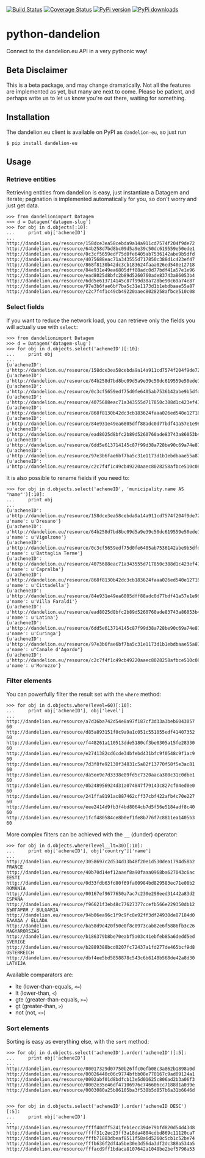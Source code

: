 [![Build Status](https://travis-ci.org/SpazioDati/python-dandelion-eu.png?branch=master)](https://travis-ci.org/SpazioDati/python-dandelion-eu)
[![Coverage Status](https://coveralls.io/repos/SpazioDati/python-dandelion-eu/badge.png?branch=master)](https://coveralls.io/r/SpazioDati/python-dandelion-eu?branch=master)
[![PyPi version](https://pypip.in/v/dandelion-eu/badge.png)](https://crate.io/packages/$REPO/)
[![PyPi downloads](https://pypip.in/d/dandelion-eu/badge.png)](https://crate.io/packages/$REPO/)

python-dandelion
================

Connect to the dandelion.eu API in a very pythonic way!


Beta Disclaimer
---------------

This is a beta package, and may change dramatically. Not all the features are implemented as yet, but many are next to come. Please be patient, and perhaps write us to let us know you're out there, waiting for something.


Installation
------------

The dandelion.eu client is available on PyPI as `dandelion-eu`, so just run

    $ pip install dandelion-eu


Usage
-----

### Retrieve entities

Retrieving entities from dandelion is easy, just instantiate a Datagem and iterate; pagination is implemented automatically for you, so don't worry and just get data.

    >>> from dandelionimport Datagem
    >>> d = Datagem('datagem-slug')
    >>> for obj in d.objects[:10]:
    ...     print obj['acheneID']
    ...
    http://dandelion.eu/resource/158dce3ea58cebda9a14a911cd7574f204f9de72
    http://dandelion.eu/resource/64b258d7bd8bc09d5a9e39c50dc619559e50ede1
    http://dandelion.eu/resource/0c3cf5659edf75d0fe6405ab7536142abe9b5dfd
    http://dandelion.eu/resource/4075688eac71a343555d717850c388d1c423ef47
    http://dandelion.eu/resource/868f8130b42dc3cb183624faaa026ed540e12718
    http://dandelion.eu/resource/84e931e49ea6805dff88adc0d77bdf41a57e1e96
    http://dandelion.eu/resource/ead8025d8bfc2b89d5260760ade83743a86053b4
    http://dandelion.eu/resource/6dd5e613714145c87f99d38a728be90c69a74e87
    http://dandelion.eu/resource/97e3b6fae6bf7ba5c31e1173d1b1ebdbaae55a87
    http://dandelion.eu/resource/c2c7f4f1c49cb49220aaec8028258afbce510c08
    

### Select fields

If you want to reduce the network load, you can retrieve only the fields you will actually use with `select`:

    >>> from dandelionimport Datagem
    >>> d = Datagem('datagem-slug')
    >>> for obj in d.objects.select('acheneID')[:10]:
    ...     print obj
    ...
    {u'acheneID': u'http://dandelion.eu/resource/158dce3ea58cebda9a14a911cd7574f204f9de72'}
    {u'acheneID': u'http://dandelion.eu/resource/64b258d7bd8bc09d5a9e39c50dc619559e50ede1'}
    {u'acheneID': u'http://dandelion.eu/resource/0c3cf5659edf75d0fe6405ab7536142abe9b5dfd'}
    {u'acheneID': u'http://dandelion.eu/resource/4075688eac71a343555d717850c388d1c423ef47'}
    {u'acheneID': u'http://dandelion.eu/resource/868f8130b42dc3cb183624faaa026ed540e12718'}
    {u'acheneID': u'http://dandelion.eu/resource/84e931e49ea6805dff88adc0d77bdf41a57e1e96'}
    {u'acheneID': u'http://dandelion.eu/resource/ead8025d8bfc2b89d5260760ade83743a86053b4'}
    {u'acheneID': u'http://dandelion.eu/resource/6dd5e613714145c87f99d38a728be90c69a74e87'}
    {u'acheneID': u'http://dandelion.eu/resource/97e3b6fae6bf7ba5c31e1173d1b1ebdbaae55a87'}
    {u'acheneID': u'http://dandelion.eu/resource/c2c7f4f1c49cb49220aaec8028258afbce510c08'}
    
It is also possible to rename fields if you need to:

    >>> for obj in d.objects.select('acheneID', 'municipality.name AS "name"')[:10]:
    ...     print obj
    ...
    {u'acheneID': u'http://dandelion.eu/resource/158dce3ea58cebda9a14a911cd7574f204f9de72', u'name': u'Dresano'}
    {u'acheneID': u'http://dandelion.eu/resource/64b258d7bd8bc09d5a9e39c50dc619559e50ede1', u'name': u'Vigolzone'}
    {u'acheneID': u'http://dandelion.eu/resource/0c3cf5659edf75d0fe6405ab7536142abe9b5dfd', u'name': u'Battaglia Terme'}
    {u'acheneID': u'http://dandelion.eu/resource/4075688eac71a343555d717850c388d1c423ef47', u'name': u'Capralba'}
    {u'acheneID': u'http://dandelion.eu/resource/868f8130b42dc3cb183624faaa026ed540e12718', u'name': u'Cittadella'}
    {u'acheneID': u'http://dandelion.eu/resource/84e931e49ea6805dff88adc0d77bdf41a57e1e96', u'name': u'Villa Faraldi'}
    {u'acheneID': u'http://dandelion.eu/resource/ead8025d8bfc2b89d5260760ade83743a86053b4', u'name': u'Latina'}
    {u'acheneID': u'http://dandelion.eu/resource/6dd5e613714145c87f99d38a728be90c69a74e87', u'name': u'Curinga'}
    {u'acheneID': u'http://dandelion.eu/resource/97e3b6fae6bf7ba5c31e1173d1b1ebdbaae55a87', u'name': u"Canale d'Agordo"}
    {u'acheneID': u'http://dandelion.eu/resource/c2c7f4f1c49cb49220aaec8028258afbce510c08', u'name': u'Morozzo'}
    

### Filter elements

You can powerfully filter the result set with the `where` method:

    >>> for obj in d.objects.where(level=60)[:10]:
    ...     print obj['acheneID'], obj['level']
    ...
    http://dandelion.eu/resource/a7d36ba742d54e8a97f187cf3d33a3beb6043057 60
    http://dandelion.eu/resource/d85a893151f0c9a9a1c051c551055edf41407352 60
    http://dandelion.eu/resource/f448261a110513dde5180cf3be0305a15fe28330 60
    http://dandelion.eu/resource/e2741382cd6cde34bfebd431bfc9f0548c9f1ac9 60
    http://dandelion.eu/resource/7d3f8fe92130f34831c5a82f13770f58f5e3ac81 60
    http://dandelion.eu/resource/da5ee9e7d3338e89fd5c7320aaca308c31c0dbe1 60
    http://dandelion.eu/resource/0b248956924d31a074847f79143c827cf04ed0e0 60
    http://dandelion.eu/resource/241ffa8191ac887462cff37cbf422afb4c70e227 60
    http://dandelion.eu/resource/eee2414d9fb3f4bd8064cb7d5f56e5184adf8c40 60
    http://dandelion.eu/resource/1fcf480584ce8b0ef1fe8b776f7c8811ea1405b3 60
    
More complex filters can be achieved with the `__` (dunder) operator:

    >>> for obj in d.objects.where(level__lt=30)[:10]:
    ...     print obj['acheneID'], obj['country']['name']
    ...
    http://dandelion.eu/resource/3058697c2d534d13b48f20e1d530dea1794d58b2 FRANCE
    http://dandelion.eu/resource/40b70d14ef12aaef8a90faaa0968ba627043c6ac EESTI
    http://dandelion.eu/resource/0d33fdb63fd80f69fa00984bd829583ec71e08b2 ROMÂNIA
    http://dandelion.eu/resource/00167ef9677650a7ac7c230e298eed31442a83d2 ESPAÑA
    http://dandelion.eu/resource/f96621f3eb48c77627377ccefb566e229350db12 БЪЛГАРИЯ / BULGARIA
    http://dandelion.eu/resource/94b06ea96c1f9c9fc8e92ff3df24930de87184d0 ΕΛΛΑΔΑ / ELLADA
    http://dandelion.eu/resource/ba58d9e420f50e0f8c0973cab82e6f5886fb3c26 MAGYARORSZÁG
    http://dandelion.eu/resource/b186379b8be70eabf5a03c41ebfeb85a6dedd5ed SVERIGE
    http://dandelion.eu/resource/b2889388bcd0207fc72437a1fd277de465bcf9d8 ÖSTERREICH
    http://dandelion.eu/resource/dbf4ee5bd5858878c543c6b6148b568de42a8d30 LATVIJA

Available comparators are:
  
  * lte (lower-than-equals, `<=`)
  * lt  (lower-than, `<`)
  * gte (greater-than-equals, `>=`)
  * gt  (greater-than, `>`)
  * not (not, `<>`)


### Sort elements

Sorting is easy as everything else, with the `sort` method:

    >>> for obj in d.objects.select('acheneID').order('acheneID')[:5]:
    ...     print obj['acheneID']
    ...
    http://dandelion.eu/resource/00017329d07750b26ffc0efb08c3a862b1898a0d
    http://dandelion.eu/resource/00026440c06c9774bfbb08e770167c9ad09124a1
    http://dandelion.eu/resource/0002abf01d8bdfcb13e5d01625c806ad2b3a06f3
    http://dandelion.eu/resource/0002e35e46df47106976c746606cc7188d1a039e
    http://dandelion.eu/resource/0003080a25b86105ba3f538b5d857b6a31b6646d


    >>> for obj in d.objects.select('acheneID').order('acheneID DESC')[:5]:
    ...     print obj['acheneID']
    ...
    http://dandelion.eu/resource/ffff40dff5241feb1ecc394e79bfd820d54d43d8
    http://dandelion.eu/resource/ffff31c2ec23ff3a18da4804cdbd869c11120ca7
    http://dandelion.eu/resource/fffb71883dbeaf8511f58a6d5260c5cb1c52be74
    http://dandelion.eu/resource/fffb636f2df4a5be30e3d56da3df2dc388a534a5
    http://dandelion.eu/resource/fffacd9ff1bdaca8107642a1048be2bef5796a53
